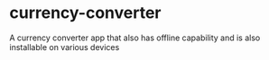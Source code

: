# currency-converter
A currency converter app that also has offline capability and is also installable on various devices
